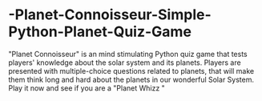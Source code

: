 # -Planet-Connoisseur-Simple-Python-Planet-Quiz-Game
"Planet Connoisseur" is an mind stimulating Python quiz game that tests players' knowledge about the solar system and its planets. Players are presented with multiple-choice questions related to planets, that will make them think long and hard about the planets in our wonderful Solar System. Play it now and see if you are a "Planet Whizz "
